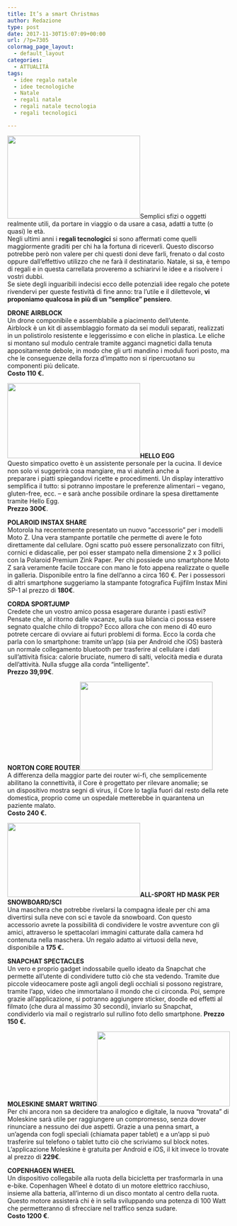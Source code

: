 ```yaml
---
title: It’s a smart Christmas
author: Redazione
type: post
date: 2017-11-30T15:07:09+00:00
url: /?p=7305
colormag_page_layout:
  - default_layout
categories:
  - ATTUALITÀ
tags:
  - idee regalo natale
  - idee tecnologiche
  - Natale
  - regali natale
  - regali natale tecnologia
  - regali tecnologici

---
```

<img decoding="async" loading="lazy" class="alignnone size-medium wp-image-7312 alignleft" src="https://progressonline.it/wp-content/uploads/2017/11/santa-300x187.jpg" alt="" width="300" height="187" />Semplici sfizi o oggetti realmente utili, da portare in viaggio o da usare a casa, adatti a tutte (o quasi) le età.  
Negli ultimi anni i **regali tecnologici** si sono affermati come quelli maggiormente graditi per chi ha la fortuna di riceverli. Questo discorso potrebbe però non valere per chi questi doni deve farli, frenato o dal costo oppure dall’effettivo utilizzo che ne farà il destinatario. Natale, si sa, è tempo di regali e in questa carrellata proveremo a schiarirvi le idee e a risolvere i vostri dubbi.  
Se siete degli inguaribili indecisi ecco delle potenziali idee regalo che potete rivendervi per queste festività di fine anno: tra l’utile e il dilettevole, **vi proponiamo qualcosa in più di un “semplice” pensiero**.

**DRONE AIRBLOCK**  
Un drone componibile e assemblabile a piacimento dell’utente.  
Airblock è un kit di assemblaggio formato da sei moduli separati, realizzati in un polistirolo resistente e leggerissimo e con eliche in plastica. Le eliche si montano sul modulo centrale tramite agganci magnetici dalla tenuta appositamente debole, in modo che gli urti mandino i moduli fuori posto, ma che le conseguenze della forza d’impatto non si ripercuotano su componenti più delicate.  
**Costo 110 €.**

**<img decoding="async" loading="lazy" class="size-medium wp-image-7308 alignright" src="https://progressonline.it/wp-content/uploads/2017/11/hello-egg-300x169.jpg" alt="" width="300" height="169" />HELLO EGG**  
Questo simpatico ovetto è un assistente personale per la cucina. Il device non solo vi suggerirà cosa mangiare, ma vi aiuterà anche a  
preparare i piatti spiegandovi ricette e procedimenti. Un display interattivo semplifica il tutto: si potranno impostare le preferenze alimentari &#8211; vegano, gluten-free, ecc. &#8211; e sarà anche possibile ordinare la spesa direttamente tramite Hello Egg.  
**Prezzo 300€**.

**POLAROID INSTAX SHARE**  
Motorola ha recentemente presentato un nuovo “accessorio” per i modelli Moto Z. Una vera stampante portatile che permette di avere le foto direttamente dal cellulare. Ogni scatto può essere personalizzato con filtri, cornici e didascalie, per poi esser stampato nella dimensione 2 x 3 pollici con la Polaroid Premium Zink Paper. Per chi possiede uno smartphone Moto Z sarà veramente facile toccare con mano le foto appena realizzate o quelle in galleria. Disponibile entro la fine dell’anno a circa 160 €. Per i possessori di altri smartphone suggeriamo la stampante fotografica Fujifilm Instax Mini SP-1 al prezzo di **180€**.

**CORDA SPORTJUMP**  
Credete che un vostro amico possa esagerare durante i pasti estivi? Pensate che, al ritorno dalle vacanze, sulla sua bilancia ci possa essere segnato qualche chilo di troppo? Ecco allora che con meno di 40 euro potrete cercare di ovviare ai futuri problemi di forma. Ecco la corda che parla con lo smartphone: tramite un’app (sia per Android che iOS) basterà un normale collegamento bluetooth per trasferire al cellulare i dati sull’attività fisica: calorie bruciate, numero di salti, velocità media e durata dell’attività. Nulla sfugge alla corda “intelligente”.  
**Prezzo 39,99€**.

**NORTON CORE ROUTER<img decoding="async" loading="lazy" class="size-medium wp-image-7309 alignleft" src="https://progressonline.it/wp-content/uploads/2017/11/norton-300x199.jpg" alt="" width="300" height="199" />**  
A differenza della maggior parte dei router wi-fi, che semplicemente abilitano la connettività, il Core è progettato per rilevare anomalie; se  
un dispositivo mostra segni di virus, il Core lo taglia fuori dal resto della rete domestica, proprio come un ospedale metterebbe in quarantena un paziente malato.  
**Costo 240 €.**

<!--nextpage-->

**<img decoding="async" loading="lazy" class="wp-image-7311 size-medium alignleft" src="https://progressonline.it/wp-content/uploads/2017/11/as28v4wb-300x167.png" alt="" width="300" height="167" />ALL-SPORT HD MASK PER SNOWBOARD/SCI**  
Una maschera che potrebbe rivelarsi la compagna ideale per chi ama divertirsi sulla neve con sci e tavole da snowboard. Con questo  
accessorio avrete la possibilità di condividere le vostre avventure con gli amici, attraverso le spettacolari immagini catturate dalla camera hd contenuta nella maschera. Un regalo adatto ai virtuosi della neve, disponibile a **175 €.**

**SNAPCHAT SPECTACLES**  
Un vero e proprio gadget indossabile quello ideato da Snapchat che permette all’utente di condividere tutto ciò che sta vedendo. Tramite due piccole videocamere poste agli angoli degli occhiali si possono registrare, tramite l’app, video che immortalano il mondo che ci circonda. Poi, sempre grazie all’applicazione, si potranno aggiungere sticker, doodle ed effetti al filmato (che dura al massimo 30 secondi), inviarlo su Snapchat, condividerlo via mail o registrarlo sul rullino foto dello smartphone. **Prezzo 150 €.**

**MOLESKINE SMART WRITING<img decoding="async" loading="lazy" class="alignnone size-medium wp-image-7307 alignright" src="https://progressonline.it/wp-content/uploads/2017/11/moleskine-300x169.jpg" alt="" width="300" height="169" />**  
Per chi ancora non sa decidere tra analogico e digitale, la nuova “trovata” di Moleskine sarà utile per raggiungere un compromesso, senza dover rinunciare a nessuno dei due aspetti. Grazie a una penna smart, a un’agenda con fogli speciali (chiamata paper tablet) e a un’app si può trasferire sul telefono o tablet tutto ciò che scriviamo sul block notes. L’applicazione Moleskine è gratuita per Android e iOS, il kit invece lo trovate al prezzo di **229€**.

**COPENHAGEN WHEEL**  
Un dispositivo collegabile alla ruota della bicicletta per trasformarla in una e-bike. Copenhagen Wheel è dotato di un motore elettrico racchiuso, insieme alla batteria, all’interno di un disco montato al centro della ruota. Questo motore assisterà chi è in sella sviluppando una potenza di 100 Watt che permetteranno di sfrecciare nel traffico senza sudare.  
**Costo 1200 €**.